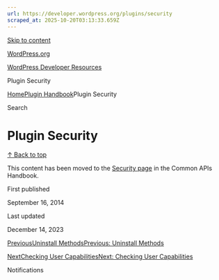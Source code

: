 ```yaml
---
url: https://developer.wordpress.org/plugins/security
scraped_at: 2025-10-20T03:13:33.659Z
---
```


[Skip to content](https://developer.wordpress.org/plugins/security/#wp--skip-link--target)

[WordPress.org](https://wordpress.org/)

[WordPress Developer Resources](https://developer.wordpress.org/)

Plugin Security


[Home](https://developer.wordpress.org/)[Plugin Handbook](https://developer.wordpress.org/plugins/)Plugin Security

Search

# Plugin Security

[↑ Back to top](https://developer.wordpress.org/plugins/security/#wp--skip-link--target)

This content has been moved to the [Security page](https://developer.wordpress.org/apis/security/) in the Common APIs Handbook.

First published

September 16, 2014

Last updated

December 14, 2023

[PreviousUninstall MethodsPrevious: Uninstall Methods](https://developer.wordpress.org/plugins/plugin-basics/uninstall-methods/)

[NextChecking User CapabilitiesNext: Checking User Capabilities](https://developer.wordpress.org/plugins/security/checking-user-capabilities/)

Notifications